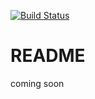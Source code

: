 [![Build Status](https://travis-ci.org/mdoyle13/spotify-weekly.svg?branch=master)](https://travis-ci.org/mdoyle13/spotify-weekly)

# README

coming soon